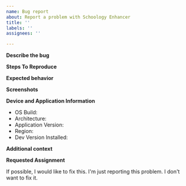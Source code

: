 ```yaml
---
name: Bug report
about: Report a problem with Schoology Enhancer
title: ''
labels: ''
assignees: ''

---
```

<!--
Before filing a bug
- Ensure the bug reproduces on the latest version of the app.
- Search existing issues and make sure this issue is not already filed.
-->

**Describe the bug**
<!-- A clear and concise description of what the bug is. -->

**Steps To Reproduce**
<!--
Steps to reproduce the behavior:
1. Go to '...'
2. Click on '....'
3. Scroll down to '....'
4. See error
-->

**Expected behavior**
<!-- A clear and concise description of what you expected to happen. -->

**Screenshots**
<!-- If applicable, add screenshots to help explain your problem. -->

**Device and Application Information**
 - OS Build:
 - Architecture:
 - Application Version:
 - Region:
 - Dev Version Installed:

<!--
Run the following commands in Powershell and copy/paste the output.
" - OS Build: $([Environment]::OSVersion.Version)"
" - Architecture: $((Get-AppxPackage -Name Microsoft.WindowsCalculator).Architecture)"
" - Application Version: $((Get-AppxPackage -Name Microsoft.WindowsCalculator).Version)"
" - Region: $((Get-Culture).Name)"
" - Dev Version Installed: $($null -ne (Get-AppxPackage -Name Microsoft.WindowsCalculator.Dev))"
-->

**Additional context**
<!-- Add any other context about the problem here. -->

**Requested Assignment**
<!--
Some people just want to report a bug and let someone else fix it.
Other people want to not only submit the bug report, but fix it as well.
Both scenarios are completely ok. We just want to know which one it is.
Please indicate which bucket you fall into by keeping one and removing the other.
-->
If possible, I would like to fix this.
I'm just reporting this problem.  I don't want to fix it.
